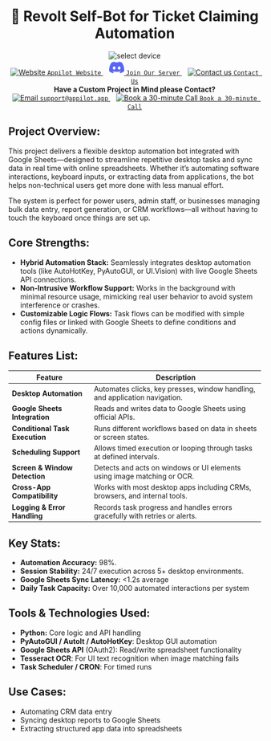 <h1 align="center">🤖 Revolt Self-Bot for Ticket Claiming Automation</h1>

<div align="center">
  <img
    src="https://github.com/user-attachments/assets/d200549d-7613-446f-a43b-19a4117ca360"
    alt="select device"
    width="600px"
  />
</div>


<div align="center">
  <a href="https://appilot.app/">
    <img
      alt="Website"
      width="25px"
      src="https://github.com/user-attachments/assets/8e5f3af3-b098-4c1d-980d-df9aebc680d0"
    />
    <code>Appilot Website</code>
  </a>
  &nbsp;&nbsp;
  <a href="https://discord.gg/3CZ5muJdF2">
    <img
      alt="Join Our Server"
      width="30px"
      src="https://github.com/Zeeshanahmad4/RealEstateMate-WhatsApp-Group-Management-Bot/blob/main/discord-icon-svgrepo-com.svg"
    />
    <code>Join Our Server</code>
  </a>
  &nbsp;&nbsp;
  <a href="https://t.me/devpilot1">
    <img
      alt="Contact us"
      width="30px"
      src="https://edent.github.io/SuperTinyIcons/images/svg/telegram.svg"
    />
    <code>Contact Us</code>
  </a>
</div>

<div align="center">
<strong> Have a Custom Project in Mind please Contact?</strong>

<div align="center">
  <a href="mailto:support@appilot.app">
  <img
    alt="Email"
    width="30px"
    src="https://github.com/user-attachments/assets/91c8d428-32b7-4be0-91fa-2e42c902b5b8"
  />
  <code>support@appilot.app</code>
</a>
  &nbsp;&nbsp;
  <a href="https://cal.com/app-pilot-m8i8oo/30min">
  <img
    alt="Book a 30-minute Call"
    width="30px"
    src="https://github.com/user-attachments/assets/cd3e5c7b-3e4e-4bb3-b242-bcc20ee78f13"
  />
  <code>Book a 30-minute Call</code>
</a>
<span>

<div align="left">

## Project Overview:

This project delivers a flexible desktop automation bot integrated with Google Sheets—designed to streamline repetitive desktop tasks and sync data in real time with online spreadsheets. Whether it’s automating software interactions, keyboard inputs, or extracting data from applications, the bot helps non-technical users get more done with less manual effort.

The system is perfect for power users, admin staff, or businesses managing bulk data entry, report generation, or CRM workflows—all without having to touch the keyboard once things are set up.


## Core Strengths:
- **Hybrid Automation Stack:** Seamlessly integrates desktop automation tools (like AutoHotKey, PyAutoGUI, or UI.Vision) with live Google Sheets API connections.
- **Non-Intrusive Workflow Support:** Works in the background with minimal resource usage, mimicking real user behavior to avoid system interference or crashes.
- **Customizable Logic Flows:** Task flows can be modified with simple config files or linked with Google Sheets to define conditions and actions dynamically.

## Features List:

| **Feature**                | **Description**                                                             |
| -------------------------- | --------------------------------------------------------------------------- |
| **Desktop Automation**         | Automates clicks, key presses, window handling, and application navigation. |
| **Google Sheets Integration**  | Reads and writes data to Google Sheets using official APIs.                 |
| **Conditional Task Execution** | Runs different workflows based on data in sheets or screen states.          |
| **Scheduling Support**         | Allows timed execution or looping through tasks at defined intervals.       |
| **Screen & Window Detection**  | Detects and acts on windows or UI elements using image matching or OCR.     |
| **Cross-App Compatibility**    | Works with most desktop apps including CRMs, browsers, and internal tools.  |
| **Logging & Error Handling**   | Records task progress and handles errors gracefully with retries or alerts. |


## Key Stats:
- **Automation Accuracy:** 98%.
- **Session Stability:** 24/7 execution across 5+ desktop environments.
- **Google Sheets Sync Latency:** <1.2s average
- **Daily Task Capacity:** Over 10,000 automated interactions per system

## Tools & Technologies Used:
- **Python:** Core logic and API handling
- **PyAutoGUI / AutoIt / AutoHotKey**: Desktop GUI automation
- **Google Sheets API** (OAuth2): Read/write spreadsheet functionality
- **Tesseract OCR**: For UI text recognition when image matching fails
- **Task Scheduler / CRON**: For timed runs

## Use Cases:
- Automating CRM data entry
- Syncing desktop reports to Google Sheets
- Extracting structured app data into spreadsheets
